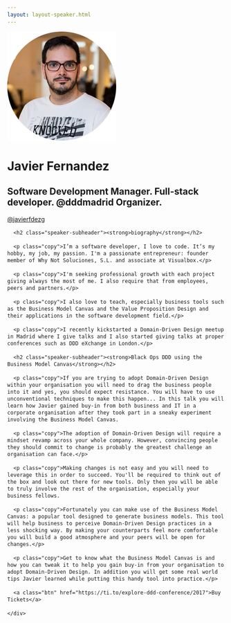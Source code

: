 ```yaml
---
layout: layout-speaker.html
---
```


<div class="container section featured-speaker">
  <div class="row">
    <div class="col-xs-12 col-sm-2 img-container">
      <img class="speaker-page-img" src="../img/speakers/Javier-Fernandez-ON.png" />
      </div>
    <div class="col-xs-12 col-sm-10 copy-container">
      <h1 class="speaker-header">Javier Fernandez</h1>
      <h2 class="speaker-subtitle">Software Development Manager. Full-stack developer. @dddmadrid Organizer.</h2>
      <p class="copy"><a class="speaker-handle" href="https://twitter.com/@javierfdezg" target="_blank">@javierfdezg</a></p>

      <h2 class="speaker-subheader"><strong>biography</strong></h2>

      <p class="copy">I’m a software developer, I love to code. It’s my hobby, my job, my passion. I'm a passionate entrepreneur: founder member of Why Not Soluciones, S.L. and associate at Visualbox.</p>

      <p class="copy">I'm seeking professional growth with each project giving always the most of me. I also require that from employees, peers and partners.</p>

      <p class="copy">I also love to teach, especially business tools such as the Business Model Canvas and the Value Proposition Design and their applications in the software development field.</p>

      <p class="copy">I recently kickstarted a Domain-Driven Design meetup in Madrid where I give talks and I also started giving talks at proper conferences such as DDD eXchange in London.</p>

      <h2 class="speaker-subheader"><strong>Black Ops DDD using the Business Model Canvas</strong></h2>

      <p class="copy">If you are trying to adopt Domain-Driven Design within your organisation you will need to drag the business people into it and yes, you should expect resistance. You will have to use unconventional techniques to make this happen... In this talk you will learn how Javier gained buy-in from both business and IT in a corporate organisation after they took part in a sneaky experiment involving the Business Model Canvas.

      <p class="copy">The adoption of Domain-Driven Design will require a mindset revamp across your whole company. However, convincing people they should commit to change is probably the greatest challenge an organisation can face.</p>

      <p class="copy">Making changes is not easy and you will need to leverage this in order to succeed. You'll be required to think out of the box and look out there for new tools. Only then you will be able to truly involve the rest of the organisation, especially your business fellows.

      <p class="copy">Fortunately you can make use of the Business Model Canvas: a popular tool designed to generate business models. This tool will help business to perceive Domain-Driven Design practices in a less shocking way. By making your counterparts feel more comfortable you will build a good atmosphere and your peers will be open for changes.</p>

      <p class="copy">Get to know what the Business Model Canvas is and how you can tweak it to help you gain buy-in from your organisation to adopt Domain-Driven Design. In addition you will get some real world tips Javier learned while putting this handy tool into practice.</p>

      <a class="btn" href="https://ti.to/explore-ddd-conference/2017">Buy Tickets</a>

    </div>
</div>
</div>
